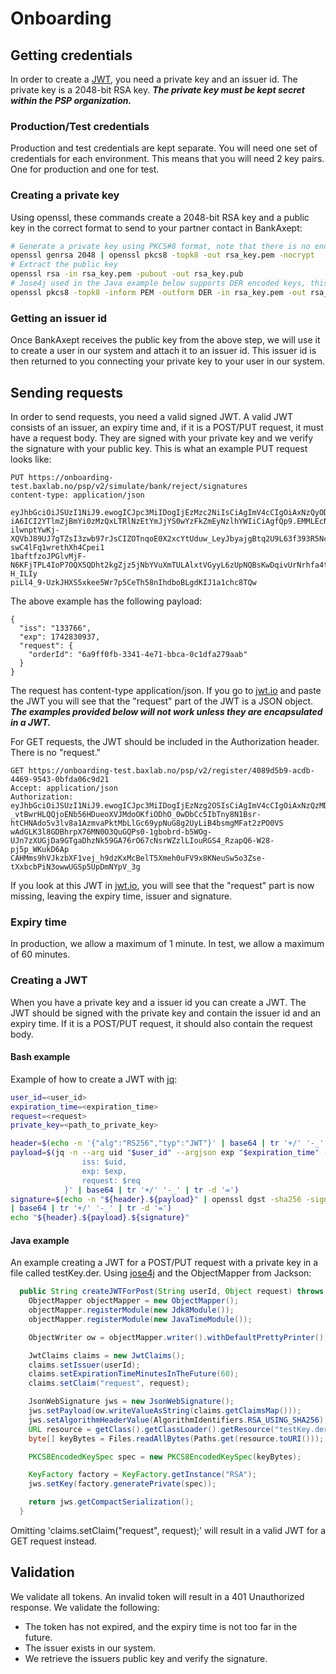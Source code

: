 # Onboarding

## Getting credentials
In order to create a [JWT](dictionary.md), you need a private key and an issuer id. The private key is a 2048-bit RSA key. **_The private
key must be kept secret within the PSP organization._**

### Production/Test credentials

Production and test credentials are kept separate. You will need one set of credentials for each environment. This means
that you will need 2 key pairs. One for production and one for test.

### Creating a private key

Using openssl, these commands create a 2048-bit RSA key and a public key in the correct format to send to
your partner contact in BankAxept:

```bash
# Generate a private key using PKCS#8 format, note that there is no encryption on the private key.
openssl genrsa 2048 | openssl pkcs8 -topk8 -out rsa_key.pem -nocrypt
# Extract the public key
openssl rsa -in rsa_key.pem -pubout -out rsa_key.pub
# Jose4j used in the Java example below supports DER encoded keys, this converts the private key to DER format
openssl pkcs8 -topk8 -inform PEM -outform DER -in rsa_key.pem -out rsa_key.der -nocrypt
```

### Getting an issuer id

Once BankAxept receives the public key from the above step, we will use it to create a user in our system and attach it
to an issuer id. This issuer id is then returned to you connecting your private key to your user in our system.

## Sending requests

In order to send requests, you need a valid signed JWT. A valid JWT consists of an issuer,
an expiry time and, if it is a POST/PUT request, it must have a request body.
They are signed with your private key and we verify the signature with your public key.
This is what an example PUT request looks like:
```
PUT https://onboarding-test.baxlab.no/psp/v2/simulate/bank/reject/signatures
content-type: application/json
        
eyJhbGciOiJSUzI1NiJ9.ewogICJpc3MiIDogIjEzMzc2NiIsCiAgImV4cCIgOiAxNzQyODMwOTM3LAogICJyZXF1ZXN0IiA6IHsKICAgICJvcmRlcklkI
iA6ICI2YTlmZjBmYi0zMzQxLTRlNzEtYmJjYS0wYzFkZmEyNzlhYWIiCiAgfQp9.EMMLEcNrk9BfrgQK2as4sXZzlTFajcIs5E15Poz52IHrwtB_f76CJ
ilwnptYwKj-XQVbJ89UJ7gTZsI3zwb97rJsCIZOTnqoE0X2xcYtUduw_LeyJbyajgBtq2U9L63f393R5Nc4StfiIo__R_7u-swC4lFq1wrethXh4Cpei1
1baftfzoJPGlvMjF-N6KFjTPL4IoP7OQX5QDht2kgZjz5jNbYVuXmTULAlxtVGyyL6zUpNQBsKwDqivUrNrhfa4tNynT9uPdSBux4KUxkjhDva-H_ILIy
piLl4_9-UzkJHXS5xkee5Wr7p5CeTh58nIhdboBLgdKIJ1a1chc8TQw
```
The above example has the following payload:
```
{
  "iss": "133766",
  "exp": 1742830937,
  "request": {
    "orderId": "6a9ff0fb-3341-4e71-bbca-0c1dfa279aab"
  }
}
```
The request has content-type application/json. If you go to
[jwt.io](https://jwt.io) and paste the JWT you will see that the "request" part of the JWT is a JSON object.
**_The examples provided below will not work unless they are encapsulated in a JWT._**


For GET requests, the JWT should be included in the Authorization header. There is no "request."
```
GET https://onboarding-test.baxlab.no/psp/v2/register/4089d5b9-acdb-4469-9543-0bfda06c9d21
Accept: application/json
Authorization: eyJhbGciOiJSUzI1NiJ9.ewogICJpc3MiIDogIjEzNzg2OSIsCiAgImV4cCIgOiAxNzQzMDAwNTE0Cn0.N2q33h9jMPPUcB40jr27XV
_vtBwrHLQQjoENb56HDueoXVJMdoOKfiODhO_0wDbCc5IbTny8N1Bsr-htCHNAdo5v3lv8a1AzmvaPktMbLlGc69ypNuG8g2UyLiB4bsmgMFat2zPO0VS
wAdGLK3l8GDBhrpX76MN0O3QuGQPs0-1gbobrd-b5WOg-UJn7zXUGjDa9GTgaDhzNk59GA76rO67cNsrWZzlLIouRGS4_RzapQ6-W28-pj5p_WKukD6Ap
CAHMms9hVJkzbXF1vej_h9dzKxMcBelT5Xmeh0uFV9x8KNeuSw5o3Zse-tXxbcbPiN3owwUGSp5UpDmNYpV_3g
```
If you look at this JWT in [jwt.io](https://jwt.io), you will see that the "request" part is now missing,
leaving the expiry time, issuer and signature.

### Expiry time

In production, we allow a maximum of 1 minute. In test, we allow a maximum of 60 minutes.

### Creating a JWT

When you have a private key and a issuer id you can create a JWT. The JWT should be signed with the private key and
contain the issuer id and an expiry time. If it is a POST/PUT request, it should also contain the request body.

#### Bash example
Example of how to create a JWT with [jq](https://jqlang.github.io/jq/):
```bash
user_id=<user_id>
expiration_time=<expiration_time>
request=<request>
private_key=<path_to_private_key>

header=$(echo -n '{"alg":"RS256","typ":"JWT"}' | base64 | tr '+/' '-_' | tr -d '=')
payload=$(jq -n --arg uid "$user_id" --argjson exp "$expiration_time" --argjson req "$request" '{
                iss: $uid,
                exp: $exp,
                request: $req
            }' | base64 | tr '+/' '-_' | tr -d '=')
signature=$(echo -n "${header}.${payload}" | openssl dgst -sha256 -sign "$private_key"
| base64 | tr '+/' '-_' | tr -d '=')
echo "${header}.${payload}.${signature}"
```

#### Java example

An example creating a JWT for a POST/PUT request with a private key in a file called testKey.der.
Using [jose4j](https://mvnrepository.com/artifact/org.bitbucket.b_c/jose4j) and the ObjectMapper from Jackson:

```java
  public String createJWTForPost(String userId, Object request) throws Exception {
    ObjectMapper objectMapper = new ObjectMapper();
    objectMapper.registerModule(new Jdk8Module());
    objectMapper.registerModule(new JavaTimeModule());

    ObjectWriter ow = objectMapper.writer().withDefaultPrettyPrinter();

    JwtClaims claims = new JwtClaims();
    claims.setIssuer(userId);
    claims.setExpirationTimeMinutesInTheFuture(60);
    claims.setClaim("request", request);

    JsonWebSignature jws = new JsonWebSignature();
    jws.setPayload(ow.writeValueAsString(claims.getClaimsMap()));
    jws.setAlgorithmHeaderValue(AlgorithmIdentifiers.RSA_USING_SHA256);
    URL resource = getClass().getClassLoader().getResource("testKey.der");
    byte[] keyBytes = Files.readAllBytes(Paths.get(resource.toURI()));

    PKCS8EncodedKeySpec spec = new PKCS8EncodedKeySpec(keyBytes);

    KeyFactory factory = KeyFactory.getInstance("RSA");
    jws.setKey(factory.generatePrivate(spec));

    return jws.getCompactSerialization();
  }
```

Omitting 'claims.setClaim("request", request);' will result in a valid JWT for a GET request instead.


## Validation

We validate all tokens. An invalid token will result in a 401 Unauthorized response. We validate the following:

* The token has not expired, and the expiry time is not too far in the future.
* The issuer exists in our system.
* We retrieve the issuers public key and verify the signature.

